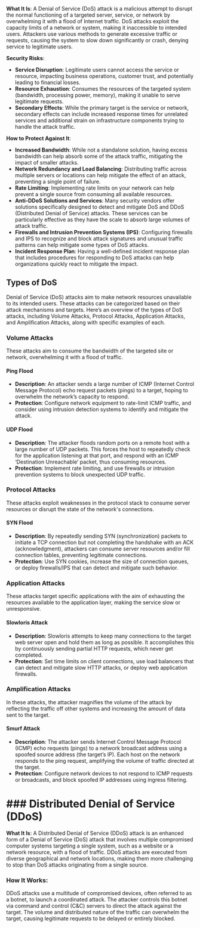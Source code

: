**What It Is**: A Denial of Service (DoS) attack is a malicious attempt to disrupt the normal functioning of a targeted server, service, or network by overwhelming it with a flood of Internet traffic. DoS attacks exploit the capacity limits of a network or system, making it inaccessible to intended users. Attackers use various methods to generate excessive traffic or requests, causing the system to slow down significantly or crash, denying service to legitimate users.

**Security Risks**:

- **Service Disruption**: Legitimate users cannot access the service or resource, impacting business operations, customer trust, and potentially leading to financial losses.
- **Resource Exhaustion**: Consumes the resources of the targeted system (bandwidth, processing power, memory), making it unable to serve legitimate requests.
- **Secondary Effects**: While the primary target is the service or network, secondary effects can include increased response times for unrelated services and additional strain on infrastructure components trying to handle the attack traffic.

**How to Protect Against It**:

- **Increased Bandwidth**: While not a standalone solution, having excess bandwidth can help absorb some of the attack traffic, mitigating the impact of smaller attacks.
- **Network Redundancy and Load Balancing**: Distributing traffic across multiple servers or locations can help mitigate the effect of an attack, preventing a single point of failure.
- **Rate Limiting**: Implementing rate limits on your network can help prevent a single source from consuming all available resources.
- **Anti-DDoS Solutions and Services**: Many security vendors offer solutions specifically designed to detect and mitigate DoS and DDoS (Distributed Denial of Service) attacks. These services can be particularly effective as they have the scale to absorb large volumes of attack traffic.
- **Firewalls and Intrusion Prevention Systems (IPS)**: Configuring firewalls and IPS to recognize and block attack signatures and unusual traffic patterns can help mitigate some types of DoS attacks.
- **Incident Response Plan**: Having a well-defined incident response plan that includes procedures for responding to DoS attacks can help organizations quickly react to mitigate the impact.

## Types of DoS

Denial of Service (DoS) attacks aim to make network resources unavailable to its intended users. These attacks can be categorized based on their attack mechanisms and targets. Here’s an overview of the types of DoS attacks, including Volume Attacks, Protocol Attacks, Application Attacks, and Amplification Attacks, along with specific examples of each.

### Volume Attacks

These attacks aim to consume the bandwidth of the targeted site or network, overwhelming it with a flood of traffic.

#### Ping Flood

- **Description**: An attacker sends a large number of ICMP (Internet Control Message Protocol) echo request packets (pings) to a target, hoping to overwhelm the network’s capacity to respond.
- **Protection**: Configure network equipment to rate-limit ICMP traffic, and consider using intrusion detection systems to identify and mitigate the attack.

#### UDP Flood

- **Description**: The attacker floods random ports on a remote host with a large number of UDP packets. This forces the host to repeatedly check for the application listening at that port, and respond with an ICMP ‘Destination Unreachable’ packet, thus consuming resources.
- **Protection**: Implement rate limiting, and use firewalls or intrusion prevention systems to block unexpected UDP traffic.

### Protocol Attacks

These attacks exploit weaknesses in the protocol stack to consume server resources or disrupt the state of the network's connections.

#### SYN Flood

- **Description**: By repeatedly sending SYN (synchronization) packets to initiate a TCP connection but not completing the handshake with an ACK (acknowledgment), attackers can consume server resources and/or fill connection tables, preventing legitimate connections.
- **Protection**: Use SYN cookies, increase the size of connection queues, or deploy firewalls/IPS that can detect and mitigate such behavior.

### Application Attacks

These attacks target specific applications with the aim of exhausting the resources available to the application layer, making the service slow or unresponsive.

#### Slowloris Attack

- **Description**: Slowloris attempts to keep many connections to the target web server open and hold them as long as possible. It accomplishes this by continuously sending partial HTTP requests, which never get completed.
- **Protection**: Set time limits on client connections, use load balancers that can detect and mitigate slow HTTP attacks, or deploy web application firewalls.

### Amplification Attacks

In these attacks, the attacker magnifies the volume of the attack by reflecting the traffic off other systems and increasing the amount of data sent to the target.

#### Smurf Attack

- **Description**: The attacker sends Internet Control Message Protocol (ICMP) echo requests (pings) to a network broadcast address using a spoofed source address (the target’s IP). Each host on the network responds to the ping request, amplifying the volume of traffic directed at the target.
- **Protection**: Configure network devices to not respond to ICMP requests or broadcasts, and block spoofed IP addresses using ingress filtering.

# ### Distributed Denial of Service (DDoS)

**What It Is**: A Distributed Denial of Service (DDoS) attack is an enhanced form of a Denial of Service (DoS) attack that involves multiple compromised computer systems targeting a single system, such as a website or a network resource, with a flood of traffic. DDoS attacks are executed from diverse geographical and network locations, making them more challenging to stop than DoS attacks originating from a single source.

### How It Works:

DDoS attacks use a multitude of compromised devices, often referred to as a botnet, to launch a coordinated attack. The attacker controls this botnet via command and control (C&C) servers to direct the attack against the target. The volume and distributed nature of the traffic can overwhelm the target, causing legitimate requests to be delayed or entirely blocked.